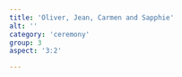 ```yaml
---
title: 'Oliver, Jean, Carmen and Sapphie'
alt: ''
category: 'ceremony'
group: 3
aspect: '3:2'

---
```


